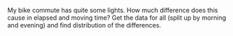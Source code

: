 My bike commute has quite some lights. How much difference does this cause in
elapsed and moving time? Get the data for all (split up by morning and evening)
and find distribution of the differences.
